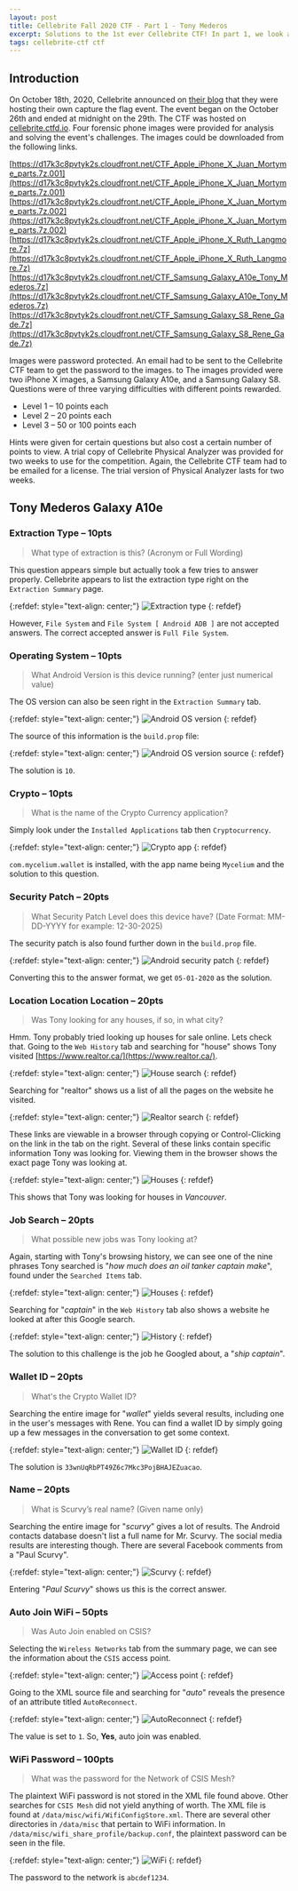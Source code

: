 ```yaml
---
layout: post
title: Cellebrite Fall 2020 CTF - Part 1 - Tony Mederos
excerpt: Solutions to the 1st ever Cellebrite CTF! In part 1, we look at the answers to the Tony Mederos image provided.
tags: cellebrite-ctf ctf
---
```


## Introduction

On October 18th, 2020, Cellebrite announced on [their blog](https://www.cellebrite.com/en/blog/join-the-first-cellebrite-capture-the-flag-ctf-event/) that they were hosting their own capture the flag event. The event began on the October 26th and ended at midnight on the 29th. The CTF was hosted on [cellebrite.ctfd.io](https://cellebrite.ctfd.io/). Four forensic phone images were provided for analysis and solving the event's challenges. The images could be downloaded from the following links.

[https://d17k3c8pvtyk2s.cloudfront.net/CTF_Apple_iPhone_X_Juan_Mortyme_parts.7z.001](https://d17k3c8pvtyk2s.cloudfront.net/CTF_Apple_iPhone_X_Juan_Mortyme_parts.7z.001)
[https://d17k3c8pvtyk2s.cloudfront.net/CTF_Apple_iPhone_X_Juan_Mortyme_parts.7z.002](https://d17k3c8pvtyk2s.cloudfront.net/CTF_Apple_iPhone_X_Juan_Mortyme_parts.7z.002)
[https://d17k3c8pvtyk2s.cloudfront.net/CTF_Apple_iPhone_X_Ruth_Langmore.7z](https://d17k3c8pvtyk2s.cloudfront.net/CTF_Apple_iPhone_X_Ruth_Langmore.7z)
[https://d17k3c8pvtyk2s.cloudfront.net/CTF_Samsung_Galaxy_A10e_Tony_Mederos.7z](https://d17k3c8pvtyk2s.cloudfront.net/CTF_Samsung_Galaxy_A10e_Tony_Mederos.7z)
[https://d17k3c8pvtyk2s.cloudfront.net/CTF_Samsung_Galaxy_S8_Rene_Gade.7z](https://d17k3c8pvtyk2s.cloudfront.net/CTF_Samsung_Galaxy_S8_Rene_Gade.7z)

Images were password protected. An email had to be sent to the Cellebrite CTF team to get the password to the images. to The images provided were two iPhone X images, a Samsung Galaxy A10e, and a Samsung Galaxy S8. Questions were of three varying difficulties with different points rewarded. 

- Level 1 – 10 points each
- Level 2 – 20 points each
- Level 3 – 50 or 100 points each

Hints were given for certain questions but also cost a certain number of points to view. A trial copy of Cellebrite Physical Analyzer was provided for two weeks to use for the competition. Again, the Cellebrite CTF team had to be emailed for a license. The trial version of Physical Analyzer lasts for two weeks.

## Tony Mederos Galaxy A10e

### Extraction Type – 10pts

> What type of extraction is this? (Acronym or Full Wording)

This question appears simple but actually took a few tries to answer properly. Cellebrite appears to list the extraction type right on the `Extraction Summary` page. 

{:refdef: style="text-align: center;"}
![Extraction type](https://starwarsfan2099.github.io/public/2020-11-02/tony_1.JPG)
{: refdef}

However, `File System` and `File System [ Android ADB ]` are not accepted answers. The correct accepted answer is `Full File System`. 

### Operating System – 10pts

> What Android Version is this device running? (enter just numerical value)

The OS version can also be seen right in the `Extraction Summary` tab. 

{:refdef: style="text-align: center;"}
![Android OS version](https://starwarsfan2099.github.io/public/2020-11-02/tony_2.JPG)
{: refdef}

The source of this information is the `build.prop` file:

{:refdef: style="text-align: center;"}
![Android OS version source](https://starwarsfan2099.github.io/public/2020-11-02/tony_3.JPG)
{: refdef}

The solution is `10`.

### Crypto – 10pts

> What is the name of the Crypto Currency application?

Simply look under the `Installed Applications` tab then `Cryptocurrency`.

{:refdef: style="text-align: center;"}
![Crypto app](https://starwarsfan2099.github.io/public/2020-11-02/tony_5.JPG)
{: refdef}

`com.mycelium.wallet` is installed, with the app name being `Mycelium` and the solution to this question.

### Security Patch – 20pts

> What Security Patch Level does this device have? (Date Format: MM-DD-YYYY for example: 12-30-2025)

The security patch is also found further down in the `build.prop` file. 

{:refdef: style="text-align: center;"}
![Android security patch](https://starwarsfan2099.github.io/public/2020-11-02/tony_4.JPG)
{: refdef}

Converting this to the answer format, we get `05-01-2020` as the solution.

### Location Location Location – 20pts

> Was Tony looking for any houses, if so, in what city?

Hmm. Tony probably tried looking up houses for sale online. Lets check that. Going to the `Web History` tab and searching for "house" shows Tony visited [https://www.realtor.ca/](https://www.realtor.ca/).

{:refdef: style="text-align: center;"}
![House search](https://starwarsfan2099.github.io/public/2020-11-02/tony_6.JPG)
{: refdef}

Searching for "realtor" shows us a list of all the pages on the website he visited. 

{:refdef: style="text-align: center;"}
![Realtor search](https://starwarsfan2099.github.io/public/2020-11-02/tony_7.JPG)
{: refdef}

These links are viewable in a browser through copying or Control-Clicking on the link in the tab on the right. Several of these links contain specific information Tony was looking for. Viewing them in the browser shows the exact page Tony was looking at.

{:refdef: style="text-align: center;"}
![Houses](https://starwarsfan2099.github.io/public/2020-11-02/tony_8.JPG)
{: refdef}

This shows that Tony was looking for houses in *Vancouver*. 

### Job Search – 20pts

> What possible new jobs was Tony looking at?

Again, starting with Tony's browsing history, we can see one of the nine phrases Tony searched is "*how much does an oil tanker captain make*", found under the `Searched Items` tab.

{:refdef: style="text-align: center;"}
![Houses](https://starwarsfan2099.github.io/public/2020-11-02/tony_9.JPG)
{: refdef}

Searching for "*captain*" in the `Web History` tab also shows a website he looked at after this Google search. 

{:refdef: style="text-align: center;"}
![History](https://starwarsfan2099.github.io/public/2020-11-02/tony_10.JPG)
{: refdef}

The solution to this challenge is the job he Googled about, a "*ship captain*".

### Wallet ID – 20pts

> What's the Crypto Wallet ID?

Searching the entire image for "*wallet*" yields several results, including one in the user's messages with Rene. You can find a wallet ID by simply going up a few messages in the conversation to get some context.

{:refdef: style="text-align: center;"}
![Wallet ID](https://starwarsfan2099.github.io/public/2020-11-02/tony_11.JPG)
{: refdef}

The solution is `33wnUqRbPT49Z6c7Mkc3PojBHAJEZuacao`.

### Name – 20pts

> What is Scurvy’s real name? (Given name only)

Searching the entire image for "*scurvy*" gives a lot of results. The Android contacts database doesn't list a full name for Mr. Scurvy. The social media results are interesting though. There are several Facebook comments from a "Paul Scurvy".

{:refdef: style="text-align: center;"}
![Scurvy](https://starwarsfan2099.github.io/public/2020-11-02/tony_12.JPG)
{: refdef}

Entering "*Paul Scurvy*" shows us this is the correct answer.

### Auto Join WiFi – 50pts

> Was Auto Join enabled on CSIS?

Selecting the `Wireless Networks` tab from the summary page, we can see the information about the `CSIS` access point.

{:refdef: style="text-align: center;"}
![Access point](https://starwarsfan2099.github.io/public/2020-11-02/tony_13.JPG)
{: refdef}

Going to the XML source file and searching for "*auto*" reveals the presence of an attribute titled `AutoReconnect`. 

{:refdef: style="text-align: center;"}
![AutoReconnect](https://starwarsfan2099.github.io/public/2020-11-02/tony_14.JPG)
{: refdef}

The value is set to `1`. So, **Yes**, auto join was enabled.

### WiFi Password – 100pts

> What was the password for the Network of CSIS Mesh?

The plaintext WiFi password is not stored in the XML file found above. Other searches for `CSIS Mesh` did not yield anything of worth. The XML file is found at `/data/misc/wifi/WifiConfigStore.xml`. There are several other directories in `/data/misc` that pertain to WiFi information. In `/data/misc/wifi_share_profile/backup.conf`, the plaintext password can be seen in the file.

{:refdef: style="text-align: center;"}
![WiFi](https://starwarsfan2099.github.io/public/2020-11-02/tony_15.JPG)
{: refdef}

The password to the network is `abcdef1234`.